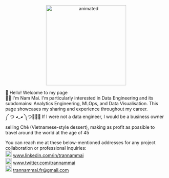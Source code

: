 <p align="center">
<img src="https://i0.wp.com/media1.giphy.com/media/3o7TKMt1VVNkHV2PaE/giphy.gif" width="250" height="250" alt="animated"/>
</p>

👋 Hello! Welcome to my page <br>
👨‍💻 I'm Nam Mai. I'm particularly interested in Data Engineering and its subdomains: Analytics Engineering, MLOps, and Data Visualisation. This page showcases my sharing and experience throughout my career. <br>
༼ つ ◕_◕ ༽つ🍰🍔🍕 If I were not a data engineer, I would be a business owner selling Chè (Vietnamese-style dessert), making as profit as possible to travel around the world at the age of 45 <br>

You can reach me at these below-mentioned addresses for any project collaboration or professional inquiries: <br>
<img src="https://img.icons8.com/fluency/48/000000/linkedin.png" width="20" height="20"/> www.linkedin.com/in/trannammai  <br>
<img src="https://img.icons8.com/color/48/000000/twitter--v1.png" width="20" height="20"/> www.twitter.com/trannammai <br>
<img src="https://img.icons8.com/color/48/000000/new-post.png" width="20" height="20"/> trannammai.fr@gmail.com <br>

<!---
trannammai/trannammai is a ✨ special ✨ repository because its `README.md` (this file) appears on your GitHub profile.
You can click the Preview link to take a look at your changes.
--->
